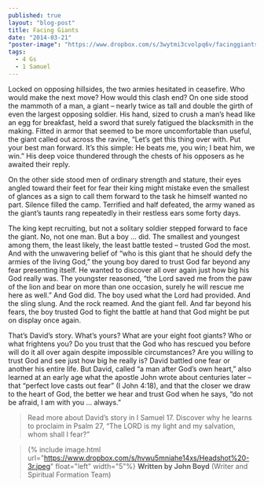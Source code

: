 ```yaml
---
published: true
layout: "blog-post"
title: Facing Giants
date: "2014-03-21"
"poster-image": "https://www.dropbox.com/s/3wytmi3cvolpq6v/facinggiants.jpg"
tags: 
  - 4 Gs
  - 1 Samuel
---
```


Locked on opposing hillsides, the two armies hesitated in ceasefire.  Who would make the next move?  How would this clash end?  On one side stood the mammoth of a man, a giant – nearly twice as tall and double the girth of even the largest opposing soldier.  His hand, sized to crush a man’s head like an egg for breakfast, held a sword that surely fatigued the blacksmith in the making.  Fitted in armor that seemed to be more uncomfortable than useful, the giant called out across the ravine, “Let’s get this thing over with.  Put your best man forward.  It’s this simple: He beats me, you win; I beat him, we win.”  His deep voice thundered through the chests of his opposers as he awaited their reply.  

On the other side stood men of ordinary strength and stature, their eyes angled toward their feet for fear their king might mistake even the smallest of glances as a sign to call them forward to the task he himself wanted no part.  Silence filled the camp.  Terrified and half defeated, the army waned as the giant’s taunts rang repeatedly in their restless ears some forty days.  

The king kept recruiting, but not a solitary soldier stepped forward to face the giant.  No, not one man.  But a boy … did.  The smallest and youngest among them, the least likely, the least battle tested – trusted God the most.  And with the unwavering belief of “who is this giant that he should defy the armies of the living God,” the young boy dared to trust God far beyond any fear presenting itself.  He wanted to discover all over again just how big his God really was.  The youngster reasoned, “the Lord saved me from the paw of the lion and bear on more than one occasion, surely he will rescue me here as well.”  And God did.  The boy used what the Lord had provided.  And the sling slung.  And the rock reamed.  And the giant fell.  And far beyond his fears, the boy trusted God to fight the battle at hand that God might be put on display once again.

That’s David’s story.  What’s yours?  What are your eight foot giants?  Who or what frightens you?  Do you trust that the God who has rescued you before will do it all over again despite impossible circumstances?  Are you willing to trust God and see just how big he really is?  David battled one fear or another his entire life.  But David, called “a man after God’s own heart,” also learned at an early age what the apostle John wrote about centuries later – that “perfect love casts out fear” (I John 4:18), and that the closer we draw to the heart of God, the better we hear and trust God when he says, “do not be afraid, I am with you … always.”  

>Read more about David’s story in I Samuel 17.  Discover why he learns to proclaim in Psalm 27, “The LORD is my light and my salvation, whom shall I fear?”

>{% include image.html url="https://www.dropbox.com/s/hvwu5mniahe14xs/Headshot%20-3r.jpeg" float="left" width="5"%} **Written by John Boyd**  (Writer and Spiritual Formation Team)